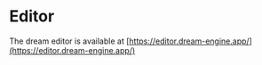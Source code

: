 # Editor

The dream editor is available at [https://editor.dream-engine.app/](https://editor.dream-engine.app/)